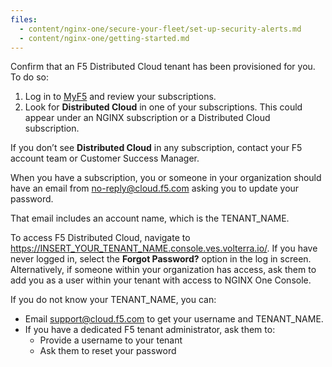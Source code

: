 ```yaml
---
files:
  - content/nginx-one/secure-your-fleet/set-up-security-alerts.md
  - content/nginx-one/getting-started.md
---
```


Confirm that an F5 Distributed Cloud tenant has been provisioned for you. To do so:

1. Log in to [MyF5](https://my.f5.com/manage/s/) and review your subscriptions.
2. Look for **Distributed Cloud** in one of your subscriptions. This could appear under an NGINX subscription or a Distributed Cloud subscription.

If you don’t see **Distributed Cloud** in any subscription, contact your F5 account team or Customer Success Manager.

When you have a subscription, you or someone in your organization should have an email from no-reply@cloud.f5.com asking you to update your password.

That email includes an account name, which is the TENANT_NAME.

To access F5 Distributed Cloud, navigate to https://INSERT_YOUR_TENANT_NAME.console.ves.volterra.io/. If you have never logged in, select the **Forgot Password?** option in the log in screen. Alternatively, if someone within your organization has access, ask them to add you as a user within your tenant with access to NGINX One Console.

If you do not know your TENANT_NAME, you can:

- Email support@cloud.f5.com to get your username and TENANT_NAME.
- If you have a dedicated F5 tenant administrator, ask them to:
  - Provide a username to your tenant
  - Ask them to reset your password
